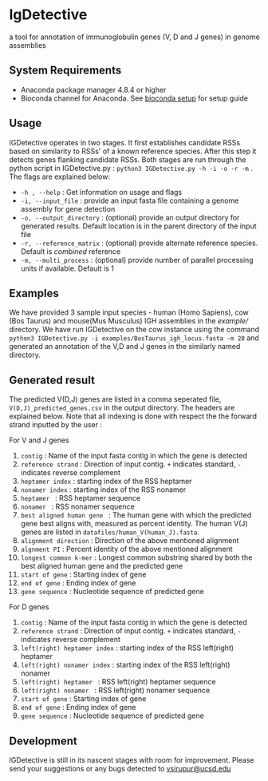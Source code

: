 # IgDetective
a tool for annotation of immunoglobulin genes (V, D and J genes) in genome assemblies

## System Requirements
* Anaconda package manager 4.8.4 or higher
* Bioconda channel for Anaconda. See [bioconda setup](https://bioconda.github.io/user/install.html#install-conda) for setup guide

## Usage

IGDetective operates in two stages. It first establishes candidate RSSs based on similarity to RSSs' of a known reference species. After this step it detects genes flanking candidate RSSs. Both stages are run through the python script in IGDetective.py :  `python3 IGDetective.py -h -i -o -r -m` . The flags are explained below:

* `-h , --help` : Get information on usage and flags
* `-i, --input_file` : provide an input fasta file containing a genome assembly for gene detection
* `-o, --output_directory` : (optional) provide an output directory for generated results. Default location is in the parent directory of the input file
* `-r, --reference_matrix` : (optional) provide alternate reference species. Default is *combined* reference
* `-m, --multi_process` : (optional) provide number of parallel processing units if available. Default is 1

## Examples

We have provided 3 sample input species - human (Homo Sapiens), cow (Bos Taurus) and mouse(Mus Musculus) IGH assemblies  in the *example/* directory. We have run IGDetective on the cow instance using the command `python3 IGDetective.py -i examples/BosTaurus_igh_locus.fasta -m 20` and generated an annotation of the V,D and J genes in the similarly named directory. 

## Generated result

The predicted V(D,J) genes are listed in a comma seperated file, `V(D,J)_predicted_genes.csv`  in the output directory. 
The headers are explained below. Note that all indexing is done with respect the the forward strand inputted by the user : 

For V and J genes
1. `contig` : Name of the input fasta contig in which the gene is detected
1. `reference strand` : Direction of input contig. `+` indicates standard, `-` indicates reverse complement
1. `heptamer index` : starting index of the RSS heptamer
1. `nonamer index` : starting index of the RSS nonamer
1. `heptamer ` :  RSS heptamer sequence
1. `nonamer ` :  RSS nonamer sequence
1. `best aligned human gene ` :  The human gene with which the predicted gene best aligns with, measured as percent identity. The human V(J) genes are listed in `datafiles/human_V(human_J).fasta`.
1. `alignment direction` : Direction of the above mentioned alignment
1. `algnment PI` : Percent identity of the above mentioned alignment
1. `longest common k-mer` : Longest common substring shared by both the best aligned human gene and the predicted gene
1. `start of gene` : Starting index of gene
1. `end of gene` : Ending index of gene
1. `gene sequence` : Nucleotide sequence of predicted gene

For D genes
1. `contig` : Name of the input fasta contig in which the gene is detected
1. `reference strand` : Direction of input contig. `+` indicates standard, `-` indicates reverse complement
1. `left(right) heptamer index` : starting index of the RSS left(right) heptamer
1. `left(right) nonamer index` : starting index of the RSS left(right) nonamer
1. `left(right) heptamer ` :  RSS left(right) heptamer sequence
1. `left(right) nonamer ` :  RSS left(right) nonamer sequence
1. `start of gene` : Starting index of gene
1. `end of gene` : Ending index of gene
1. `gene sequence` : Nucleotide sequence of predicted gene

## Development

IGDetective is still in its nascent stages with room for improvement. Please send your suggestions or any bugs detected to vsirupur@ucsd.edu
